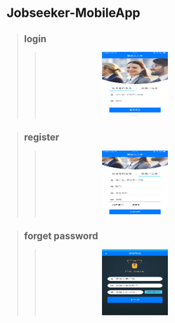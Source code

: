# Jobseeker-MobileApp

> ## login
>> <div align=center><img width="150" height="150" src="https://github.com/Jlp18/Jobseeker2-MobileApp/blob/master/screenCapture/Screenshot_2018-07-30-08-03-29-45.png"/></div>

> ## register
>> <div align=center><img width="150" height="150" src="https://github.com/Jlp18/Jobseeker2-MobileApp/blob/master/screenCapture/Screenshot_2018-07-30-08-03-38-29.png"/></div>



> ## forget password 
>> <div align=center><img width="150" height="150" src="https://github.com/Jlp18/Jobseeker2-MobileApp/blob/master/screenCapture/Screenshot_2018-07-30-08-10-51-39.png"/></div>